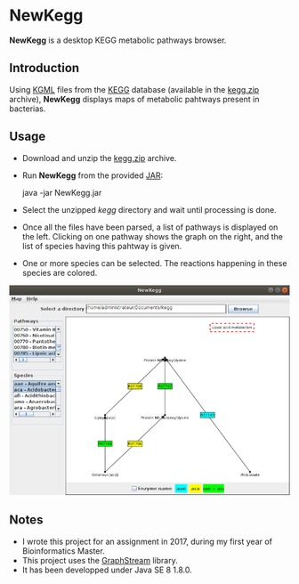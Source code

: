 # NewKegg
**NewKegg** is a desktop KEGG metabolic pathways browser.

## Introduction

Using [KGML](https://www.kegg.jp/kegg/xml/) files from the [KEGG](https://www.genome.jp/kegg/) database 
(available in the [kegg.zip](https://github.com/SeverineLiegeois/NewKegg/blob/master/kegg.zip) archive), **NewKegg** displays maps of metabolic pahtways present in bacterias.

## Usage

* Download and unzip the [kegg.zip](https://github.com/SeverineLiegeois/NewKegg/blob/master/kegg.zip) archive.
* Run **NewKegg** from the provided [JAR](https://github.com/SeverineLiegeois/NewKegg/blob/master/NewKegg.jar):

	java -jar NewKegg.jar
	
* Select the unzipped *kegg* directory and wait until processing is done.
* Once all the files have been parsed, a list of pathways is displayed on the left. Clicking on one pathway shows the graph on the right, and the list of species having this pahtway is given.
* One or more species can be selected. The reactions happening in these species are colored.

![Screenshot](/screenshot.png)
	
## Notes

* I wrote this project for an assignment in 2017, during my first year of Bioinformatics Master.
* This project uses the [GraphStream](http://graphstream-project.org/) library.
* It has been developped under Java SE 8 1.8.0.
